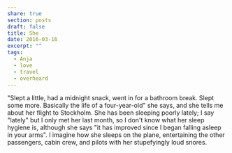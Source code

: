 ```yaml
---
share: true
section: posts
draft: false
title: She
date: 2016-03-16
excerpt: ""
tags:
  - Anja
  - love
  - travel
  - overheard
---
```



"Slept a little, had a midnight snack, went in for a bathroom break. Slept some more. Basically the life of a four-year-old" she says, and she tells me about her flight to Stockholm. She has been sleeping poorly lately; I say "lately" but I only met her last month, so I don't know what her sleep hygiene is, although she says "it has improved since I began falling asleep in your arms". I imagine how she sleeps on the plane, entertaining the other passengers, cabin crew, and pilots with her stupefyingly loud snores.